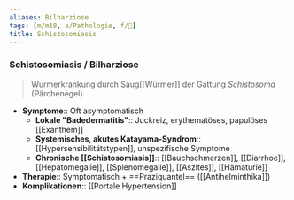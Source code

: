 ```yaml
---
aliases: Bilharziose
tags: [m/m18, a/Pathologie, f/🦠]
title: Schistosomiasis
---
```

### Schistosomiasis / Bilharziose
> Wurmerkrankung durch Saug[[Würmer]] der Gattung *Schistosoma* (Pärchenegel)
- **Symptome**:: Oft asymptomatisch
	- **Lokale "Badedermatitis"**:: Juckreiz, erythematöses, papulöses [[Exanthem]]
	- **Systemisches, akutes Katayama-Syndrom**:: [[Hypersensibilitätstypen]], unspezifische Symptome
	- **Chronische [[Schistosomiasis]]**:: [[Bauchschmerzen]], [[Diarrhoe]], [[Hepatomegalie]], [[Splenomegalie]], [[Aszites]], [[Hämaturie]]
- **Therapie**:: Symptomatisch + ==Praziquantel== ([[Antihelminthika]])
- **Komplikationen**:: [[Portale Hypertension]]